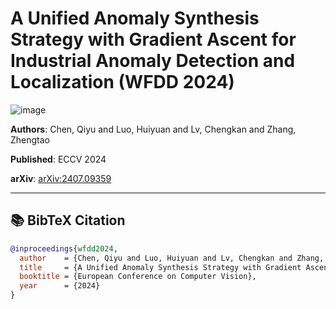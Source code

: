 # A Unified Anomaly Synthesis Strategy with Gradient Ascent for Industrial Anomaly Detection and Localization (WFDD 2024)
![image](https://github.com/cqylunlun/GLASS/raw/main/figures/WFDD_samples.png)

**Authors**: Chen, Qiyu and Luo, Huiyuan and Lv, Chengkan and Zhang, Zhengtao

**Published**: ECCV 2024  

**arXiv**: [arXiv:2407.09359](https://arxiv.org/abs/2407.09359)

---

## 📚 BibTeX Citation

```bibtex
@inproceedings{wfdd2024,
  author    = {Chen, Qiyu and Luo, Huiyuan and Lv, Chengkan and Zhang, Zhengtao},
  title     = {A Unified Anomaly Synthesis Strategy with Gradient Ascent for Industrial Anomaly Detection and Localization},
  booktitle = {European Conference on Computer Vision},
  year      = {2024}
}
```
